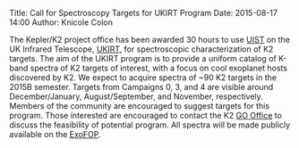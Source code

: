 Title: Call for Spectroscopy Targets for UKIRT Program
Date: 2015-08-17 14:00
Author: Knicole Colon



The Kepler/K2 project office has been awarded 30 hours to use [UIST](http://www.ukirt.hawaii.edu/instruments/uist/uist.html) on the UK Infrared Telescope, [UKIRT](http://www.ukirt.hawaii.edu/), for spectroscopic characterization of K2 targets. The aim of the UKIRT program is to provide a uniform catalog of K-band spectra of K2 targets of interest, with a focus on cool exoplanet hosts discovered by K2. We expect to acquire spectra of ~90 K2 targets in the 2015B semester. Targets from Campaigns 0, 3, and 4 are visible around December/January, August/September, and November, respectively. Members of the community are encouraged to suggest targets for this program. Those interested are encouraged to contact the K2 [GO Office](mailto:keplergo@mail.arc.nasa.gov) to discuss the feasibility of potential program. All spectra will be made publicly available on the [ExoFOP](https://cfop.ipac.caltech.edu/k2/). 